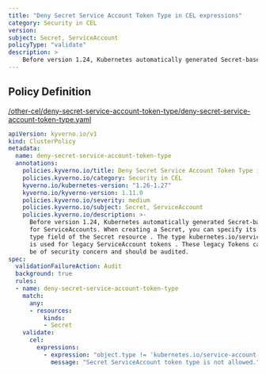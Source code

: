 ```yaml
---
title: "Deny Secret Service Account Token Type in CEL expressions"
category: Security in CEL
version: 
subject: Secret, ServiceAccount
policyType: "validate"
description: >
    Before version 1.24, Kubernetes automatically generated Secret-based tokens  for ServiceAccounts. When creating a Secret, you can specify its type using the  type field of the Secret resource . The type kubernetes.io/service-account-token is used for legacy ServiceAccount tokens . These legacy Tokens can be of security concern and should be audited.
---
```


## Policy Definition
<a href="https://github.com/kyverno/policies/raw/main//other-cel/deny-secret-service-account-token-type/deny-secret-service-account-token-type.yaml" target="-blank">/other-cel/deny-secret-service-account-token-type/deny-secret-service-account-token-type.yaml</a>

```yaml
apiVersion: kyverno.io/v1
kind: ClusterPolicy
metadata:
  name: deny-secret-service-account-token-type
  annotations:
    policies.kyverno.io/title: Deny Secret Service Account Token Type in CEL expressions
    policies.kyverno.io/category: Security in CEL 
    kyverno.io/kubernetes-version: "1.26-1.27"
    kyverno.io/kyverno-version: 1.11.0
    policies.kyverno.io/severity: medium
    policies.kyverno.io/subject: Secret, ServiceAccount
    policies.kyverno.io/description: >-
      Before version 1.24, Kubernetes automatically generated Secret-based tokens 
      for ServiceAccounts. When creating a Secret, you can specify its type using the 
      type field of the Secret resource . The type kubernetes.io/service-account-token
      is used for legacy ServiceAccount tokens . These legacy Tokens can
      be of security concern and should be audited.
spec:
  validationFailureAction: Audit
  background: true
  rules:
  - name: deny-secret-service-account-token-type
    match:
      any:
      - resources:
          kinds:
          - Secret
    validate:
      cel:
        expressions:
          - expression: "object.type != 'kubernetes.io/service-account-token'"
            message: "Secret ServiceAccount token type is not allowed."
            

```
